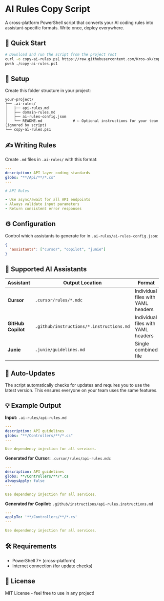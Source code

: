 # AI Rules Copy Script

A cross-platform PowerShell script that converts your AI coding rules into assistant-specific formats. Write once, deploy everywhere.

## 🚀 Quick Start

```bash
# Download and run the script from the project root
curl -o copy-ai-rules.ps1 https://raw.githubusercontent.com/Kros-sk/copy-ai-rules/master/copy-ai-rules.ps1
pwsh ./copy-ai-rules.ps1
```

## 📁 Setup

Create this folder structure in your project:

```
your-project/
├── .ai-rules/
│   ├── api-rules.md
│   ├── domain-rules.md
│   ├── ai-rules-config.json
│   └── README.md              # ← Optional instructions for your team (ignored by script)
└── copy-ai-rules.ps1
```

## ✍️ Writing Rules

Create `.md` files in `.ai-rules/` with this format:

```yaml
---
description: API layer coding standards
globs: "**/Api/**/*.cs"
---

# API Rules

- Use async/await for all API endpoints
- Always validate input parameters
- Return consistent error responses
```

## ⚙️ Configuration

Control which assistants to generate for in `.ai-rules/ai-rules-config.json`:

```json
{
  "assistants": ["cursor", "copilot", "junie"]
}
```

## 🤖 Supported AI Assistants

| Assistant | Output Location | Format |
|-----------|----------------|---------|
| **Cursor** | `.cursor/rules/*.mdc` | Individual files with YAML headers |
| **GitHub Copilot** | `.github/instructions/*.instructions.md` | Individual files with YAML headers |
| **Junie** | `.junie/guidelines.md` | Single combined file |

## 🔄 Auto-Updates

The script automatically checks for updates and requires you to use the latest version. This ensures everyone on your team uses the same features.

## 💡 Example Output

**Input:** `.ai-rules/api-rules.md`
```yaml
---
description: API guidelines  
globs: "**/Controllers/**/*.cs"
---

Use dependency injection for all services.
```

**Generated for Cursor:** `.cursor/rules/api-rules.mdc`
```yaml
---
description: API guidelines
globs: **/Controllers/**/*.cs
alwaysApply: false
---

Use dependency injection for all services.
```

**Generated for Copilot:** `.github/instructions/api-rules.instructions.md`
```yaml
---
applyTo: '**/Controllers/**/*.cs'
---

Use dependency injection for all services.
```

## 🛠️ Requirements

- PowerShell 7+ (cross-platform)
- Internet connection (for update checks)

## 📝 License

MIT License - feel free to use in any project!